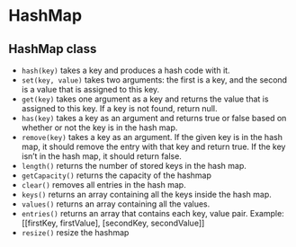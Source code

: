 # HashMap

## HashMap class

- `hash(key)` takes a key and produces a hash code with it.
- `set(key, value)` takes two arguments: the first is a key, and the second is a value that is assigned to this key.
- `get(key)` takes one argument as a key and returns the value that is assigned to this key. If a key is not found, return null.
- `has(key)` takes a key as an argument and returns true or false based on whether or not the key is in the hash map.
- `remove(key)` takes a key as an argument. If the given key is in the hash map, it should remove the entry with that key and return true. If the key isn’t in the hash map, it should return false.
- `length()` returns the number of stored keys in the hash map.
- `getCapacity()` returns the capacity of the hashmap
- `clear()` removes all entries in the hash map.
- `keys()` returns an array containing all the keys inside the hash map.
- `values()` returns an array containing all the values.
- `entries()` returns an array that contains each key, value pair. Example: [[firstKey, firstValue], [secondKey, secondValue]]
- `resize()` resize the hashmap
